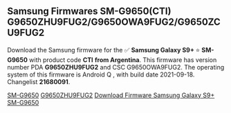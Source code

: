 <h2>Samsung Firmwares SM-G9650(CTI) G9650ZHU9FUG2/G9650OWA9FUG2/G9650ZCU9FUG2</h2>
Download the Samsung firmware for the ✅ <strong>Samsung Galaxy S9+ </strong> ⭐ <strong>SM-G9650</strong> with product code <strong>CTI</strong> <strong> from Argentina</strong>. This firmware has version number PDA <strong>G9650ZHU9FUG2</strong> and CSC G9650OWA9FUG2. The operating system of this firmware is Android Q , with build date 2021-09-18. Changelist <strong>21680091</strong>.


[SM-G9650](https://samfirm.shop/samsung/model/SM-G9650)
[G9650ZHU9FUG2](https://samfirm.shop/samsung/pda/G9650ZHU9FUG2)
[Download Firmware Samsung Galaxy S9+ SM-G9650](https://samfirm.shop/samsung/firmware/458246)
